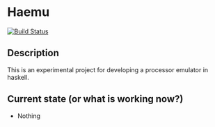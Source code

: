 Haemu
=====

[![Build Status](https://travis-ci.org/bennofs/haemu.png?branch=master)](https://travis-ci.org/bennofs/haemu)

Description
-----------
This is an experimental project for developing a processor emulator in haskell.

Current state (or what is working now?)
---------------------------------------
* Nothing